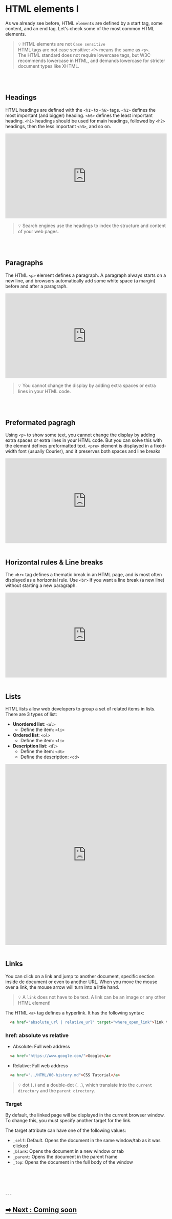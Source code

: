 # HTML elements I
As we already see before, HTML `elements` are defined by a start tag, some content, and an end tag.
Let's check some of the most common HTML elements.

> 💡 HTML elements are not `Case sensitive`<br>
> HTML tags are not case sensitive: `<P>` means the same as `<p>`.<br>
> The HTML standard does not require lowercase tags, but W3C recommends lowercase in HTML, and demands lowercase for stricter document types like XHTML.

<br>
<br>

## Headings
HTML headings are defined with the `<h1>` to `<h6>` tags. `<h1>` defines the most important (and bigger) heading. `<h6>` defines the least important heading.
`<h1>` headings should be used for main headings, followed by `<h2>` headings, then the less important `<h3>`, and so on.

<iframe height="265" style="width: 100%;" scrolling="no" title="headings" src="https://codepen.io/filoscoder/embed/YzqRpMQ?height=265&theme-id=light&default-tab=html,result" frameborder="no" loading="lazy" allowtransparency="true" allowfullscreen="true">
  See the Pen <a href='https://codepen.io/filoscoder/pen/YzqRpMQ'>headings</a> by Wonjang Son
  (<a href='https://codepen.io/filoscoder'>@filoscoder</a>) on <a href='https://codepen.io'>CodePen</a>.
</iframe>

> 💡 Search engines use the headings to index the structure and content of your web pages.

<br>
<br>

## Paragraphs
The HTML `<p>` element defines a paragraph. A paragraph always starts on a new line, and browsers automatically add some white space (a margin) before and after a paragraph.

<iframe height="265" style="width: 100%;" scrolling="no" title="Paragraph" src="https://codepen.io/filoscoder/embed/abNQpGw?height=265&theme-id=light&default-tab=html,result" frameborder="no" loading="lazy" allowtransparency="true" allowfullscreen="true">
  See the Pen <a href='https://codepen.io/filoscoder/pen/abNQpGw'>Paragraph</a> by Wonjang Son
  (<a href='https://codepen.io/filoscoder'>@filoscoder</a>) on <a href='https://codepen.io'>CodePen</a>.
</iframe>

> 💡 You cannot change the display by adding extra spaces or extra lines in your HTML code.

<br>
<br>

## Preformated pagragh
Using `<p>` to show some text, you cannot change the display by adding extra spaces or extra lines in your HTML code.
But you can solve this with the element defines preformatted text. `<pre>` element is displayed in a fixed-width font (usually Courier), and it preserves both spaces and line breaks

<iframe height="265" style="width: 100%;" scrolling="no" title="Preformated pagragh" src="https://codepen.io/filoscoder/embed/KKzraRw?height=265&theme-id=light&default-tab=html,result" frameborder="no" loading="lazy" allowtransparency="true" allowfullscreen="true">
  See the Pen <a href='https://codepen.io/filoscoder/pen/KKzraRw'>Preformated pagragh</a> by Wonjang Son
  (<a href='https://codepen.io/filoscoder'>@filoscoder</a>) on <a href='https://codepen.io'>CodePen</a>.
</iframe>
<br>
<br>

## Horizontal rules & Line breaks
The `<hr>` tag defines a thematic break in an HTML page, and is most often displayed as a horizontal rule.
Use `<br>` if you want a line break (a new line) without starting a new paragraph.

<iframe height="265" style="width: 100%;" scrolling="no" title="Horizontal rules &amp; Line breaks" src="https://codepen.io/filoscoder/embed/dyMQNmd?height=465&theme-id=light&default-tab=html,result" frameborder="no" loading="lazy" allowtransparency="true" allowfullscreen="true">
  See the Pen <a href='https://codepen.io/filoscoder/pen/dyMQNmd'>Horizontal rules &amp; Line breaks</a> by Wonjang Son
  (<a href='https://codepen.io/filoscoder'>@filoscoder</a>) on <a href='https://codepen.io'>CodePen</a>.
</iframe>
<br>
<br>

## Lists
HTML lists allow web developers to group a set of related items in lists. There are 3 types of list:

- **Unordered list**: `<ul>` 
  - Define the item: `<li>`
- **Ordered list**: `<ol>` 
  - Define the item: `<li>`
- **Description list**: `<dl>` 
  - Define the item: `<dt>`
  - Define the description: `<dd>`

<iframe height="565" style="width: 100%;" scrolling="no" title="MWyzJWN" src="https://codepen.io/filoscoder/embed/MWyzJWN?height=265&theme-id=light&default-tab=html,result" frameborder="no" loading="lazy" allowtransparency="true" allowfullscreen="true">
  See the Pen <a href='https://codepen.io/filoscoder/pen/MWyzJWN'>MWyzJWN</a> by Wonjang Son
  (<a href='https://codepen.io/filoscoder'>@filoscoder</a>) on <a href='https://codepen.io'>CodePen</a>.
</iframe>
<br>
<br>

## Links
You can click on a link and jump to another document, specific section inside de document or even to another URL.
When you move the mouse over a link, the mouse arrow will turn into a little hand.
> 💡 A `link` does not have to be text. A link can be an image or any other HTML element!

The HTML `<a>` tag defines a hyperlink. It has the following syntax:
```HTML
  <a href="absolute_url | relative_url" target="where_open_link">link text</a>
```
### href: absolute vs relative
- Absolute: Full web address
```HTML
  <a href="https://www.google.com/">Google</a>
```
- Relative: Full web address
```HTML
  <a href="../HTML/00-history.md">CSS Tutorial</a>
```
> 💡 dot (`.`) and a double-dot (`..`), which translate into the `current directory` and the `parent directory`.

### Target
By default, the linked page will be displayed in the current browser window. To change this, you must specify another target for the link.

The target attribute can have one of the following values:

- `_self`: Default. Opens the document in the same window/tab as it was clicked
- `_blank`: Opens the document in a new window or tab
- `_parent`: Opens the document in the parent frame
- `_top`: Opens the document in the full body of the window

<br>
<br>
<br>
<br>
---

## [➡ Next :  Coming soon]()